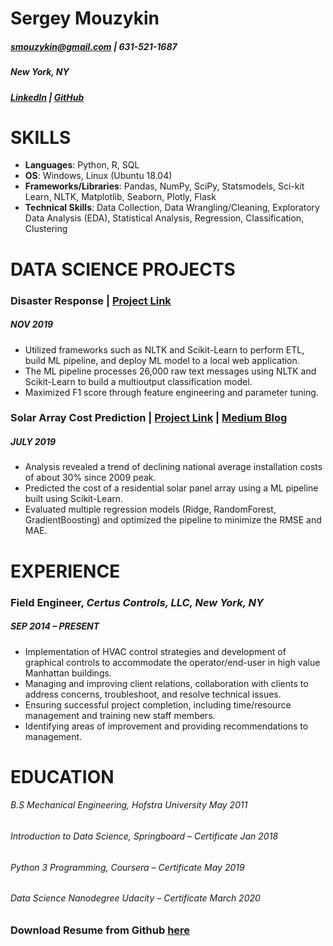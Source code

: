 # Sergey Mouzykin

##### smouzykin@gmail.com | 631-521-1687
##### New York, NY
##### [LinkedIn](https://www.linkedin.com/in/sergey-mouzykin-bb144778/) | [GitHub](https://github.com/sergatron)
 
 
# SKILLS
 
 - **Languages**: Python, R, SQL
 - **OS**: Windows, Linux (Ubuntu 18.04)
 - **Frameworks/Libraries**: Pandas, NumPy, SciPy, Statsmodels, Sci-kit Learn, NLTK, Matplotlib, Seaborn, Plotly, Flask
 - **Technical Skills**: Data Collection, Data Wrangling/Cleaning, Exploratory Data Analysis (EDA), Statistical Analysis, Regression, Classification, Clustering
 

# DATA SCIENCE PROJECTS

### Disaster Response | [Project Link](HTTPS://GITHUB.COM/SERGATRON/DISASTER-RESPONSE-PROJECT)
##### NOV 2019
- Utilized frameworks such as NLTK and Scikit-Learn to perform ETL, build ML pipeline, and deploy ML model to a local web application. 
- The ML pipeline processes 26,000 raw text messages using NLTK and Scikit-Learn to build a multioutput classification model. 
- Maximized F1 score through feature engineering and parameter tuning.

### Solar Array Cost Prediction | [Project Link](https://github.com/sergatron/projects/tree/master/solar_array) | [Medium Blog](https://medium.com/analytics-vidhya/solar-panel-array-what-does-it-cost-46aaa083502)
##### JULY 2019
- Analysis revealed a trend of declining national average installation costs of about 30% since 2009 peak.
- Predicted the cost of a residential solar panel array using a ML pipeline built using Scikit-Learn. 
- Evaluated multiple regression models (Ridge, RandomForest, GradientBoosting) and optimized the pipeline to minimize the RMSE and MAE.

# EXPERIENCE
### Field Engineer, *Certus Controls, LLC, New York, NY*
##### SEP 2014 – PRESENT 
- Implementation of HVAC control strategies and development of graphical controls to accommodate the operator/end-user in high value Manhattan buildings.
-	Managing and improving client relations, collaboration with clients to address concerns, troubleshoot, and resolve technical issues. 
-	Ensuring successful project completion, including time/resource management and training new staff members.
-	Identifying areas of improvement and providing recommendations to management.

# EDUCATION
###### B.S Mechanical Engineering, *Hofstra University* May 2011
###### Introduction to Data Science, *Springboard – Certificate* Jan 2018
###### Python 3 Programming, *Coursera – Certificate* May 2019
###### Data Science Nanodegree *Udacity – Certificate* March 2020

### Download Resume from Github [here](https://github.com/sergatron/Portfolio/raw/master/Sergey_Mouzykin_Resume.pdf)

